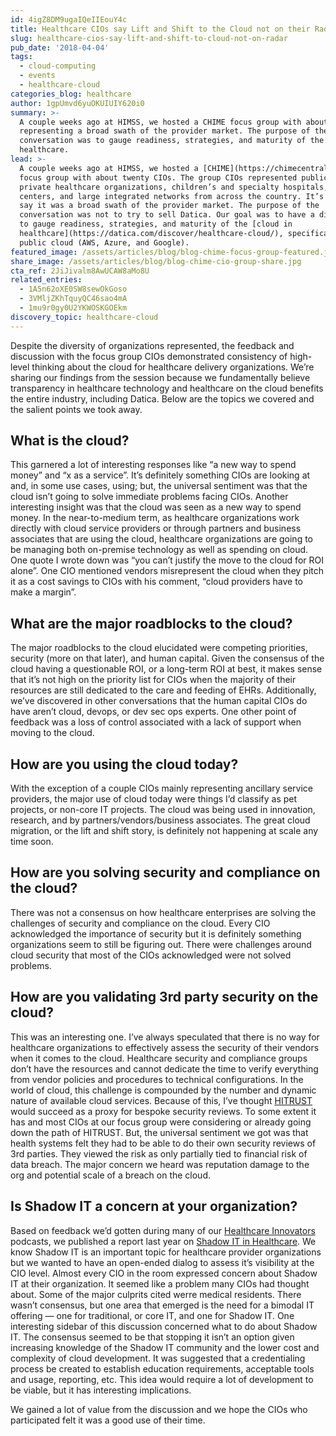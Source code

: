 ```yaml
---
id: 4igZ8DM9ugaIQeIIEouY4c
title: Healthcare CIOs say Lift and Shift to the Cloud not on their Radar
slug: healthcare-cios-say-lift-and-shift-to-cloud-not-on-radar
pub_date: '2018-04-04'
tags:
  - cloud-computing
  - events
  - healthcare-cloud
categories_blog: healthcare
author: 1gpUmvd6yuOKUIUIY620i0
summary: >-
  A couple weeks ago at HIMSS, we hosted a CHIME focus group with about 20 CIOs
  representing a broad swath of the provider market. The purpose of the
  conversation was to gauge readiness, strategies, and maturity of the cloud in
  healthcare.
lead: >-
  A couple weeks ago at HIMSS, we hosted a [CHIME](https://chimecentral.org)
  focus group with about twenty CIOs. The group CIOs represented public and
  private healthcare organizations, children’s and specialty hospitals, academic
  centers, and large integrated networks from across the country. It’s safe to
  say it was a broad swath of the provider market. The purpose of the
  conversation was not to try to sell Datica. Our goal was to have a discussion
  to gauge readiness, strategies, and maturity of the [cloud in
  healthcare](https://datica.com/discover/healthcare-cloud/), specifically the
  public cloud (AWS, Azure, and Google).
featured_image: /assets/articles/blog/blog-chime-focus-group-featured.jpg
share_image: /assets/articles/blog/blog-chime-cio-group-share.jpg
cta_ref: 2JiJivalm8AwUCAW8aMo8U
related_entries:
  - 1A5n62oXE0SW8sewOkGoso
  - 3VMljZKhTquyQC46sao4mA
  - 1mu9r0gy0U2YKWOSKGOEkm
discovery_topic: healthcare-cloud
---
```

Despite the diversity of organizations represented, the feedback and discussion with the focus group CIOs demonstrated consistency of high-level thinking about the cloud for healthcare delivery organizations. We’re sharing our findings from the session because we fundamentally believe transparency in healthcare technology and healthcare on the cloud benefits the entire industry, including Datica. Below are the topics we covered and the salient points we took away.

## What is the cloud?

This garnered a lot of interesting responses like “a new way to spend money” and “x as a service”. It’s definitely something CIOs are looking at and, in some use cases, using; but, the universal sentiment was that the cloud isn’t going to solve immediate problems facing CIOs. Another interesting insight was that the cloud was seen as a new way to spend money. In the near-to-medium term, as healthcare organizations work directly with cloud service providers or through partners and business associates that are using the cloud, healthcare organizations are going to be managing both on-premise technology as well as spending on cloud. One quote I wrote down was “you can’t justify the move to the cloud for ROI alone”. One CIO mentioned vendors misrepresent the cloud when they pitch it as a cost savings to CIOs with his comment, “cloud providers have to make a margin”.

## What are the major roadblocks to the cloud?

The major roadblocks to the cloud elucidated were competing priorities, security (more on that later), and human capital. Given the consensus of the cloud having a questionable ROI, or a long-term ROI at best, it makes sense that it’s not high on the priority list for CIOs when the majority of their resources are still dedicated to the care and feeding of EHRs. Additionally, we’ve discovered in other conversations that the human capital CIOs do have aren’t cloud, devops, or dev sec ops experts. One other point of feedback was a loss of control associated with a lack of support when moving to the cloud.

## How are you using the cloud today?

With the exception of a couple CIOs mainly representing ancillary service providers, the major use of cloud today were things I’d classify as pet projects, or non-core IT projects. The cloud was being used in innovation, research, and by partners/vendors/business associates. The great cloud migration, or the lift and shift story, is definitely not happening at scale any time soon.

## How are you solving security and compliance on the cloud?

There was not a consensus on how healthcare enterprises are solving the challenges of security and compliance on the cloud. Every CIO acknowledged the importance of security but it is definitely something organizations seem to still be figuring out. There were challenges around cloud security that most of the CIOs acknowledged were not solved problems.

## How are you validating 3rd party security on the cloud?

This was an interesting one. I’ve always speculated that there is no way for healthcare organizations to effectively assess the security of their vendors when it comes to the cloud. Healthcare security and compliance groups don’t have the resources and cannot dedicate the time to verify everything from vendor policies and procedures to technical configurations. In the world of cloud, this challenge is compounded by the number and dynamic nature of available cloud services. Because of this, I’ve thought [HITRUST](https://datica.com/discover/hitrust/) would succeed as a proxy for bespoke security reviews. To some extent it has and most CIOs at our focus group were considering or already going down the path of HITRUST. But, the universal sentiment we got was that health systems felt they had to be able to do their own security reviews of 3rd parties. They viewed the risk as only partially tied to financial risk of data breach. The major concern we heard was reputation damage to the org and potential scale of a breach on the cloud.

## Is Shadow IT a concern at your organization?

Based on feedback we’d gotten during many of our [Healthcare Innovators](https://datica.com/innovation/) podcasts, we published a report last year on [Shadow IT in Healthcare](https://datica.com/innovation/shadow-it-in-healthcare-cloud-cover-for-innovation-initiatives/). We know Shadow IT is an important topic for healthcare provider organizations but we wanted to have an open-ended dialog to assess it’s visibility at the CIO level. Almost every CIO in the room expressed concern about Shadow IT at their organization. It seemed like a problem many CIOs had thought about. Some of the major culprits cited werre medical residents. There wasn’t consensus, but one area that emerged is the need for a bimodal IT offering — one for traditional, or core IT, and one for Shadow IT.  One interesting sidebar of this discussion concerned what to do about Shadow IT. The consensus seemed to be that stopping it isn’t an option given increasing knowledge of the Shadow IT community and the lower cost and complexity of cloud development.  It was suggested that a credentialing process be created to establish education requirements, acceptable tools and usage, reporting, etc.  This idea would require a lot of development to be viable, but it has interesting implications.

We gained a lot of value from the discussion and we hope the CIOs who participated felt it was a good use of their time.
  